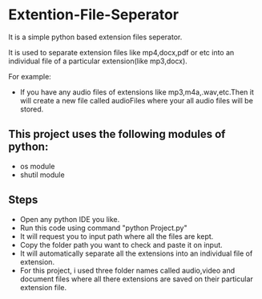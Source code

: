 # Extention-File-Seperator

It is a simple python based extension files seperator.

It is used to separate extension files like mp4,docx,pdf or etc into an individual file of a particular extension(like mp3,docx). 

For example:
- If you have any audio files of extensions like mp3,m4a,.wav,etc.Then it will create a new file called audioFiles where your all audio files will be stored.

## This project uses the following modules of python:

- os module
- shutil module





## Steps

- Open any python IDE you like.
- Run this code using command "python Project.py"
- It will request you to input path where all the files are kept. 
- Copy the folder path you want to check and paste it on input.
- It will automatically separate all the extensions into an individual file of extension.
- For this project, i used three folder names called audio,video and document files where all there extensions are saved on their particular extension file.
 
